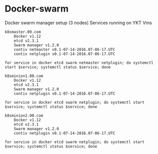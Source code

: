 # Docker-swarm

Docker swarm manager setup (3 nodes)
Services running on YKT Vms

    k8smaster.00.com
        Docker v1.12
        etcd v2.3.1
        Swarm manager v1.2.0
        contiv netmaster v0.1-07-14-2016.07-06-17.UTC
        contiv netplugin v0.1-07-14-2016.07-06-17.UTC

    for service in docker etcd swarm netmaster netplugin; do systemctl start $service; systemctl status $service; done

    k8sminion1.00.com
        Docker v1.12
        etcd v2.3.1
        Swarm manager v1.2.0
        contiv netplugin v0.1-07-14-2016.07-06-17.UTC

    for service in docker etcd swarm netplugin; do systemctl start $service; systemctl status $service; done

    k8sminion2.00.com
        Docker v1.12
        etcd v2.3.1
        Swarm manager v1.2.0
        contiv netplugin v0.1-07-14-2016.07-06-17.UTC

    for service in docker etcd swarm netplugin; do systemctl start $service; systemctl status $service; done

